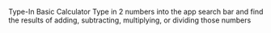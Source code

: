 Type-In Basic Calculator
Type in 2 numbers into the app search bar and find the results of adding, subtracting, multiplying, or dividing those numbers
